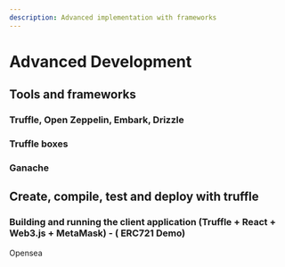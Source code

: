 ```yaml
---
description: Advanced implementation with frameworks
---
```


# Advanced Development

## Tools and frameworks

### Truffle, Open Zeppelin, Embark, Drizzle

### Truffle boxes

### Ganache 

## Create, compile, test and deploy with truffle

### Building and running the client application \(Truffle + React + Web3.js + MetaMask\) - \( ERC721 Demo\)



Opensea

